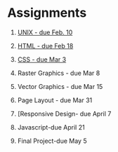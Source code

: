 # Assignments

[comment]: # (when you uncomment the assignment, add a leading paren)

1. [UNIX - due Feb. 10](assignments/assignment-1/)

2. [HTML - due Feb 18](assignments/assignment-2/)

3. [CSS - due Mar 3](assignments/assignment-3/)

4. Raster Graphics - due Mar 8

5. Vector Graphics - due Mar 15

6. Page Layout - due Mar 31

7. [Responsive Design- due April 7

8. Javascript-due April 21

9. Final Project-due May 5
